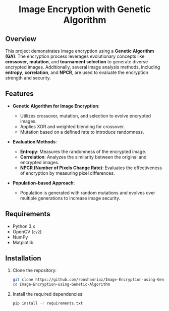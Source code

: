 <div align="center">
  <h1><strong> Image Encryption with Genetic Algorithm </strong></h1>
</div>

## Overview

This project demonstrates image encryption using a **Genetic Algorithm (GA)**. The encryption process leverages evolutionary concepts like **crossover**, **mutation**, and **tournament selection** to generate diverse encrypted images. Additionally, several image analysis methods, including **entropy**, **correlation**, and **NPCR**, are used to evaluate the encryption strength and security.

## Features

- **Genetic Algorithm for Image Encryption**:
  - Utilizes crossover, mutation, and selection to evolve encrypted images.
  - Applies XOR and weighted blending for crossover.
  - Mutation based on a defined rate to introduce randomness.
  
- **Evaluation Methods**:
  - **Entropy**: Measures the randomness of the encrypted image.
  - **Correlation**: Analyzes the similarity between the original and encrypted images.
  - **NPCR (Number of Pixels Change Rate)**: Evaluates the effectiveness of encryption by measuring pixel differences.

- **Population-based Approach**: 
  - Population is generated with random mutations and evolves over multiple generations to increase image security.

## Requirements

- Python 3.x
- OpenCV (`cv2`)
- NumPy
- Matplotlib

## Installation

1. Clone the repository:

   ```bash
   git clone https://github.com/rooshanriaz/Image-Encryption-using-Genetic-Algorithm.git
   cd Image-Encryption-using-Genetic-Algorithm
2. Install the required dependencies:
   ```bash
   pip install -r requirements.txt


